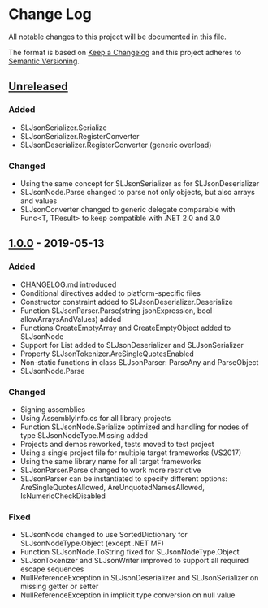 ﻿# Change Log

All notable changes to this project will be documented in this file.

The format is based on [Keep a Changelog](http://keepachangelog.com/) and this project adheres to [Semantic Versioning](http://semver.org/).

## [Unreleased]
### Added
- SLJsonSerializer.Serialize
- SLJsonSerializer.RegisterConverter
- SLJsonDeserializer.RegisterConverter (generic overload)
### Changed
- Using the same concept for SLJsonSerializer as for SLJsonDeserializer
- SLJsonNode.Parse changed to parse not only objects, but also arrays and values
- SLJsonConverter changed to generic delegate comparable with Func<T, TResult> to keep compatible with .NET 2.0 and 3.0

## [1.0.0] - 2019-05-13
### Added
- CHANGELOG.md introduced
- Conditional directives added to platform-specific files
- Constructor constraint added to SLJsonDeserializer.Deserialize
- Function SLJsonParser.Parse(string jsonExpression, bool allowArraysAndValues) added
- Functions CreateEmptyArray and CreateEmptyObject added to SLJsonNode
- Support for List<T> added to SLJsonDeserializer and SLJsonSerializer
- Property SLJsonTokenizer.AreSingleQuotesEnabled
- Non-static functions in class SLJsonParser: ParseAny and ParseObject
- SLJsonNode.Parse
### Changed
- Signing assemblies
- Using AssemblyInfo.cs for all library projects
- Function SLJsonNode.Serialize optimized and handling for nodes of type SLJsonNodeType.Missing added
- Projects and demos reworked, tests moved to test project
- Using a single project file for multiple target frameworks (VS2017)
- Using the same library name for all target frameworks
- SLJsonParser.Parse changed to work more restrictive
- SLJsonParser can be instantiated to specify different options:
  AreSingleQuotesAllowed, AreUnquotedNamesAllowed, IsNumericCheckDisabled
### Fixed
- SLJsonNode changed to use SortedDictionary for SLJsonNodeType.Object (except .NET MF)
- Function SLJsonNode.ToString fixed for SLJsonNodeType.Object
- SLJsonTokenizer and SLJsonWriter improved to support all required escape sequences
- NullReferenceException in SLJsonDeserializer and SLJsonSerializer on missing getter or setter
- NullReferenceException in implicit type conversion on null value

[Unreleased]: https://github.com/steffen-liersch/Liersch.Json/compare/v1.0.0...HEAD
[1.0.0]:      https://github.com/steffen-liersch/Liersch.Json/tree/v1.0.0
